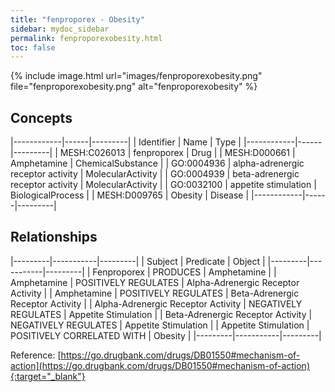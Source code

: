 ```yaml
---
title: "fenproporex - Obesity"
sidebar: mydoc_sidebar
permalink: fenproporexobesity.html
toc: false 
---
```


{% include image.html url="images/fenproporexobesity.png" file="fenproporexobesity.png" alt="fenproporexobesity" %}

## Concepts

|------------|------|---------|
| Identifier | Name | Type    |
|------------|------|---------|
| MESH:C026013 | fenproporex | Drug |
| MESH:D000661 | Amphetamine | ChemicalSubstance |
| GO:0004936 | alpha-adrenergic receptor activity | MolecularActivity |
| GO:0004939 | beta-adrenergic receptor activity | MolecularActivity |
| GO:0032100 | appetite stimulation | BiologicalProcess |
| MESH:D009765 | Obesity | Disease |
|------------|------|---------|

## Relationships

|---------|-----------|---------|
| Subject | Predicate | Object  |
|---------|-----------|---------|
| Fenproporex | PRODUCES | Amphetamine |
| Amphetamine | POSITIVELY REGULATES | Alpha-Adrenergic Receptor Activity |
| Amphetamine | POSITIVELY REGULATES | Beta-Adrenergic Receptor Activity |
| Alpha-Adrenergic Receptor Activity | NEGATIVELY REGULATES | Appetite Stimulation |
| Beta-Adrenergic Receptor Activity | NEGATIVELY REGULATES | Appetite Stimulation |
| Appetite Stimulation | POSITIVELY CORRELATED WITH | Obesity |
|---------|-----------|---------|

Reference: [https://go.drugbank.com/drugs/DB01550#mechanism-of-action](https://go.drugbank.com/drugs/DB01550#mechanism-of-action){:target="_blank"}